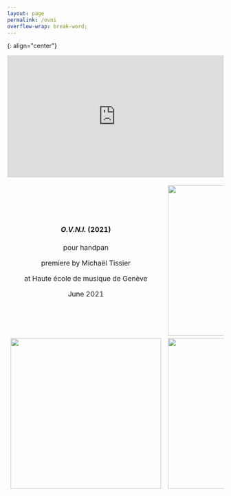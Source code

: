 ```yaml
---
layout: page
permalink: /ovni
overflow-wrap: break-word;
---
```



<style>
  table {
    border: none;
    background-color: transparent;
  }

  td {
    border: none;
    background-color: transparent;
    text-align: center;
  }

  img {
    max-width: 100%; /* Ensure images don't exceed the container width */
    height: auto; /* Maintain aspect ratio */
  }

  /* Media query for smartphones */
  @media (max-width: 768px) {
    table {
      width: 100%; /* Make the table full-width on small screens */
    }

    td {
      display: block; /* Stack table cells vertically on small screens */
      margin-bottom: 20px; /* Add some space between cells */
    }

    img {
      width: 100%; /* Make images full-width within table cells */
    }
  }
  .video-container {
    position: relative;
    padding-bottom: 56.25%; /* 16:9 aspect ratio for video */
    height: 0;
    overflow: hidden;
  }

  .video-container iframe {
    position: absolute;
    top: 0;
    left: 0;
    width: 100%;
    height: 100%;
  }
</style>

{: align="center"}
<div class="video-container">
  <iframe width="560" height="315" src="https://www.youtube.com/embed/FRfdAzWP58g?si=0fOtd254yBqIUCw0" title="YouTube video player" frameborder="0" allow="accelerometer; autoplay; clipboard-write; encrypted-media; gyroscope; picture-in-picture; web-share" allowfullscreen></iframe>
</div>

<table style="border:none;" width="350">
  <tbody style="border:none;">
    <tr style="border:none;">
      <td style="border:none;">
        <!-- 1 -->
        <h4><i>O.V.N.I.</i> (2021)</h4>
        <p>pour handpan</p>
        <p>premiere by Michaël Tissier</p>
    <p>at Haute école de musique de Genève</p>
        <p>June 2021</p>
      </td>
      <td style="border:none;">
        <!-- 2 -->
        <img src="https://github.com/kbys88/kbys88.github.io/assets/142012962/f9233433-045f-4ac8-ba1c-bb18df981680" width="350" hight="350">
      </td>
    </tr>
    <tr style="border:none;">
      <td style="border:none;" width="350">
        <!-- 3 -->
       <img src="https://github.com/kbys88/kbys88.github.io/assets/142012962/9ab6ec75-0115-4c4b-bbd7-cf01822c730e" width="350" hight="350">
      </td>
      <td style="border:none;" width="350">
        <!-- 4 -->
       <img src="https://github.com/kbys88/kbys88.github.io/assets/142012962/495984a2-cac3-450d-9b0b-ce51e9aaf15d" width="350"> 
      </td>
    </tr>
  </tbody>
</table>
